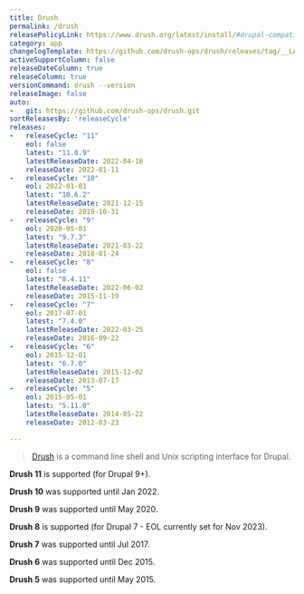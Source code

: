```yaml
---
title: Drush
permalink: /drush
releasePolicyLink: https://www.drush.org/latest/install/#drupal-compatibility
category: app
changelogTemplate: https://github.com/drush-ops/drush/releases/tag/__LATEST__
activeSupportColumn: false
releaseDateColumn: true
releaseColumn: true
versionCommand: drush --version
releaseImage: false
auto:
-   git: https://github.com/drush-ops/drush.git
sortReleasesBy: 'releaseCycle'
releases:
-   releaseCycle: "11"
    eol: false
    latest: "11.0.9"
    latestReleaseDate: 2022-04-16
    releaseDate: 2022-01-11
-   releaseCycle: "10"
    eol: 2022-01-01
    latest: "10.6.2"
    latestReleaseDate: 2021-12-15
    releaseDate: 2019-10-31
-   releaseCycle: "9"
    eol: 2020-05-01
    latest: "9.7.3"
    latestReleaseDate: 2021-03-22
    releaseDate: 2018-01-24
-   releaseCycle: "8"
    eol: false
    latest: "8.4.11"
    latestReleaseDate: 2022-06-02
    releaseDate: 2015-11-19
-   releaseCycle: "7"
    eol: 2017-07-01
    latest: "7.4.0"
    latestReleaseDate: 2022-03-25
    releaseDate: 2016-09-22
-   releaseCycle: "6"
    eol: 2015-12-01
    latest: "6.7.0"
    latestReleaseDate: 2015-12-02
    releaseDate: 2013-07-17
-   releaseCycle: "5"
    eol: 2015-05-01
    latest: "5.11.0"
    latestReleaseDate: 2014-05-22
    releaseDate: 2012-03-23

---
```


> [Drush](https://www.drush.org/) is a command line shell and Unix scripting interface for Drupal.

**Drush 11** is supported (for Drupal 9+).

**Drush 10** was supported until Jan 2022.

**Drush 9** was supported until May 2020.

**Drush 8** is supported (for Drupal 7 - EOL currently set for Nov 2023).

**Drush 7** was supported until Jul 2017.

**Drush 6** was supported until Dec 2015.

**Drush 5** was supported until May 2015.
